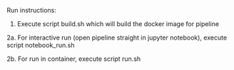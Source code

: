 Run instructions:

1. Execute script build.sh which will build the docker image for pipeline

2a. For interactive run (open pipeline straight in jupyter notebook), execute script notebook_run.sh
   
2b. For run in container, execute script run.sh
